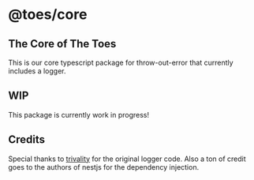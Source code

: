 # @toes/core

## The Core of The Toes

This is our core typescript package for throw-out-error that currently includes a logger.

## WIP

This package is currently work in progress!

## Credits

Special thanks to [trivality](https://github.com/triviality-js/triviality) for the original logger code. Also a ton of credit goes to the authors of nestjs for the dependency injection.
